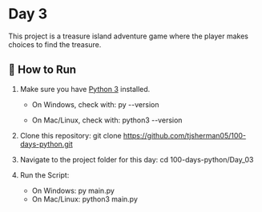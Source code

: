 # Day 3
This project is a treasure island adventure game where the player makes choices to find the treasure.

## 🚀 How to Run

1. Make sure you have [Python 3](https://www.python.org/downloads/) installed.  
   - On Windows, check with:
     py --version
     
   - On Mac/Linux, check with:
     python3 --version

2. Clone this repository:
   git clone https://github.com/tjsherman05/100-days-python.git

3. Navigate to the project folder for this day:
    cd 100-days-python/Day_03

4. Run the Script:
    - On Windows:
        py main.py
    - On Mac/Linux:
        python3 main.py


